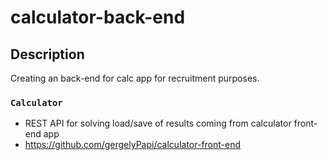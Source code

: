 # calculator-back-end

## Description

Creating an back-end for calc app for recruitment purposes.

### `Calculator`

- REST API for solving load/save of results coming from calculator front-end app
- https://github.com/gergelyPapi/calculator-front-end
